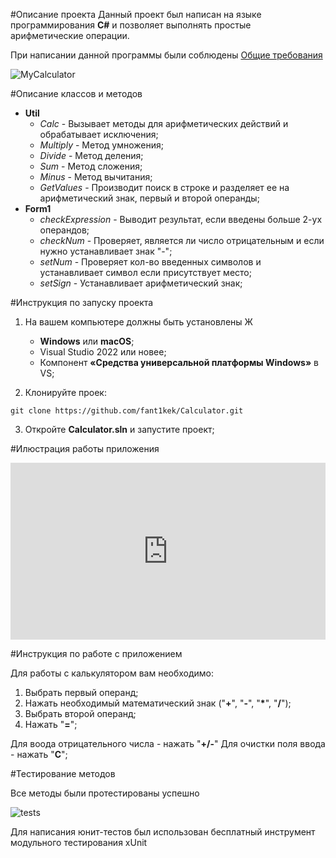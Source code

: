 #Описание проекта
Данный проект был написан на языке программирования **C#** и позволяет выполнять простые арифметические операции.

При написании данной программы были соблюдены [Общие требования](https://drive.google.com/file/d/1pG7LePLCTgWDAHcDCO2xN_1V6AvABwZw/view)

![MyCalculator](https://sun9-west.userapi.com/sun9-47/s/v1/ig2/giEnrxcZe3g2BiB_qp2mDhbzBgeHVvjAW9R1RFu-L_w5d9qUYDvPchTq0tnOkN5Ml_wpsipEmwq2hfGR2gw-6HN4.jpg?size=358x396&quality=96&type=album)

#Описание классов и методов

- **Util**
    - *Calc* - Вызывает методы для арифметических действий и обрабатывает исключения;
    - *Multiply* - Метод умножения;
    - *Divide* - Метод деления;
    - *Sum* - Метод сложения;
    - *Minus* - Метод вычитания;
    - *GetValues* - Производит поиск в строке и разделяет ее на арифметический знак, первый и второй операнды;
- **Form1**
    - *checkExpression* - Выводит результат, если введены больше 2-ух операндов;
    - *checkNum* - Проверяет, является ли число отрицательным и если нужно устанавливает знак "-";
    - *setNum* - Проверяет кол-во введенных символов и устанавливает символ если присутствует место;
    - *setSign* - Устанавливает арифметический знак;

#Инструкция по запуску проекта

1. На вашем компьютере должны быть установлены Ж
    - **Windows** или **macOS**;
    - Visual Studio 2022 или новее;
    - Компонент **«Средства универсальной платформы Windows»** в VS;

2. Клонируйте проек:
```git
git clone https://github.com/fant1kek/Calculator.git
```
3. Откройте **Calculator.sln** и запустите проект;

#Илюстрация работы приложения

<div style="height:0;padding-bottom:56.11%;position:relative;"><iframe width="360" height="202" style="position:absolute;top:0;left:0;width:100%;height:100%;" frameBorder="0" src="https://imgflip.com/embed/6ykmqz"></iframe></div>

#Инструкция по работе с приложением

Для работы с калькулятором вам необходимо:
1. Выбрать первый операнд;
2. Нажать необходимый математический знак ("**+**", "**-**", "**\***", "**/**");
3. Выбрать второй операнд;
4. Нажать "**=**";

Для воода отрицательного числа - нажать "**+/-**"
Для очистки поля ввода - нажать "**C**";

#Тестирование методов

Все методы были протестированы успешно

![tests](https://sun9-east.userapi.com/sun9-74/s/v1/ig2/pXfn_trI_Hk3NhL8HgukN7HKNwzy_I0TUjTaOJZUoXtZFZn4F621mkhjxnEtXR5q_Z4WBYwdGHRh1IFnfUxCm9rw.jpg?size=337x373&quality=96&type=album)

Для написания юнит-тестов был использован бесплатный инструмент модульного тестирования xUnit